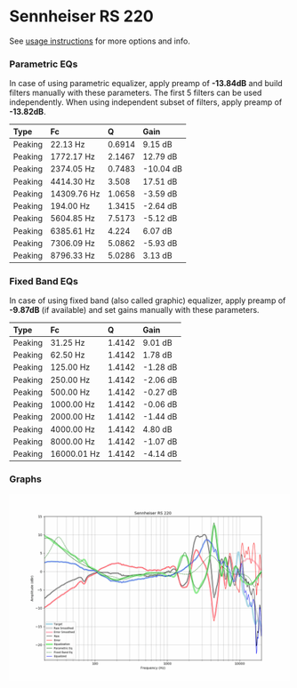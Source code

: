 # Sennheiser RS 220
See [usage instructions](https://github.com/jaakkopasanen/AutoEq#usage) for more options and info.

### Parametric EQs
In case of using parametric equalizer, apply preamp of **-13.84dB** and build filters manually
with these parameters. The first 5 filters can be used independently.
When using independent subset of filters, apply preamp of **-13.82dB**.

| Type    | Fc          |      Q | Gain      |
|:--------|:------------|:-------|:----------|
| Peaking | 22.13 Hz    | 0.6914 | 9.15 dB   |
| Peaking | 1772.17 Hz  | 2.1467 | 12.79 dB  |
| Peaking | 2374.05 Hz  | 0.7483 | -10.04 dB |
| Peaking | 4414.30 Hz  | 3.508  | 17.51 dB  |
| Peaking | 14309.76 Hz | 1.0658 | -3.59 dB  |
| Peaking | 194.00 Hz   | 1.3415 | -2.64 dB  |
| Peaking | 5604.85 Hz  | 7.5173 | -5.12 dB  |
| Peaking | 6385.61 Hz  | 4.224  | 6.07 dB   |
| Peaking | 7306.09 Hz  | 5.0862 | -5.93 dB  |
| Peaking | 8796.33 Hz  | 5.0286 | 3.13 dB   |

### Fixed Band EQs
In case of using fixed band (also called graphic) equalizer, apply preamp of **-9.87dB**
(if available) and set gains manually with these parameters.

| Type    | Fc          |      Q | Gain     |
|:--------|:------------|:-------|:---------|
| Peaking | 31.25 Hz    | 1.4142 | 9.01 dB  |
| Peaking | 62.50 Hz    | 1.4142 | 1.78 dB  |
| Peaking | 125.00 Hz   | 1.4142 | -1.28 dB |
| Peaking | 250.00 Hz   | 1.4142 | -2.06 dB |
| Peaking | 500.00 Hz   | 1.4142 | -0.27 dB |
| Peaking | 1000.00 Hz  | 1.4142 | -0.06 dB |
| Peaking | 2000.00 Hz  | 1.4142 | -1.44 dB |
| Peaking | 4000.00 Hz  | 1.4142 | 4.80 dB  |
| Peaking | 8000.00 Hz  | 1.4142 | -1.07 dB |
| Peaking | 16000.01 Hz | 1.4142 | -4.14 dB |

### Graphs
![](./Sennheiser%20RS%20220.png)